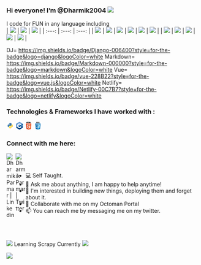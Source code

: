 <!---
Dharmik2004/Dharmik2004 is a ✨ special ✨ repository because its `README.md` (this file) appears on your GitHub profile.
You can click the Preview link to take a look at your changes. I love this default comments. So I don't remove this.
--->

### Hi everyone! I’m @Dharmik2004&nbsp;<img src="https://github.com/TheDudeThatCode/TheDudeThatCode/blob/master/Assets/Hi.gif" width="27px">

I code for FUN in any language including   
| <img src="https://img.shields.io/badge/HTML5-FF8C00?style=for-the-badge&logo=html5&logoColor=white"> | <img src ="https://img.shields.io/badge/CSS3-1572B6?style=for-the-badge&logo=css3&logoColor=white"> | <img src="https://img.shields.io/badge/JavaScript-FFFF00?style=for-the-badge&logo=javascript&logoColor=black" > | 
| :---: | :---: | :---: |
| <img src="https://img.shields.io/badge/Python-808080?style=for-the-badge&logo=python&logoColor=white" > | <img src ="https://img.shields.io/badge/Php-800080?style=for-the-badge&logo=php&logoColor=white" > | <img src ="https://img.shields.io/badge/Ruby-DC143C?style=for-the-badge&logo=ruby&logoColor=white" >
| <img src="https://img.shields.io/badge/Django-006400?style=for-the-badge&logo=django&logoColor=white" > | <img src="https://img.shields.io/badge/Bootstrap-563D7C?style=for-the-badge&logo=bootstrap&logoColor=white" > | <img src="https://img.shields.io/badge/vue-228B22?style=for-the-badge&logo=vue.js&logoColor=white" > |
| <img src="https://img.shields.io/badge/Markdown-000000?style=for-the-badge&logo=markdown&logoColor=white" > | <img src="https://img.shields.io/badge/Netlify-00C7B7?style=for-the-badge&logo=netlify&logoColor=white" > | <img src="https://img.shields.io/badge/Node.js-43853D?style=for-the-badge&logo=node.js&logoColor=white" >
| <img src="https://img.shields.io/badge/Wix-87CEEB?style=for-the-badge&logo=Wix&logoColor=white" > | <img src="https://img.shields.io/badge/Wordpress-301934?style=for-the-badge&logo=wordpress&logoColor=white" > |

DJ= https://img.shields.io/badge/Django-006400?style=for-the-badge&logo=django&logoColor=white
Markdown= https://img.shields.io/badge/Markdown-000000?style=for-the-badge&logo=markdown&logoColor=white
Vue= https://img.shields.io/badge/vue-228B22?style=for-the-badge&logo=vue.js&logoColor=white
Netlify= https://img.shields.io/badge/Netlify-00C7B7?style=for-the-badge&logo=netlify&logoColor=white


### Technologies & Frameworks I have worked with : 

<code><img height="20" src="https://raw.githubusercontent.com/github/explore/80688e429a7d4ef2fca1e82350fe8e3517d3494d/topics/python/python.png"></code>
<code><img height="20" src="https://raw.githubusercontent.com/github/explore/80688e429a7d4ef2fca1e82350fe8e3517d3494d/topics/cpp/cpp.png"></code>
<code><img height="20" src="https://raw.githubusercontent.com/github/explore/80688e429a7d4ef2fca1e82350fe8e3517d3494d/topics/html/html.png"></code>
<code><img height="20" src="https://raw.githubusercontent.com/github/explore/5c058a388828bb5fde0bcafd4bc867b5bb3f26f3/topics/css/css.png"></code>




### Connect with me here:  


<a href="https://www.linkedin.com/in/dharmik-parmar-773098200/">
    <img align="left" alt="Dharmik Parmar | Linkedin" width="24px" src="https://github.com/TheDudeThatCode/TheDudeThatCode/blob/master/Assets/Linkedin.svg" />
  </a>
  &nbsp; &nbsp;
   <a href="https://twitter.com/itsdharmik">
    <img align="left" alt="Dharmik Parmar | Twitter" width="26px" src="https://github.com/TheDudeThatCode/TheDudeThatCode/blob/master/Assets/Twitter.svg" />
</a> 

<br>
<br>



- 💻 Self Taught.
- 💬 Ask me about anything, I am happy to help anytime!
- 👀 I'm interested in building new things, deploying them and forget about it.
- 💞️ Collaborate with me on my Octoman Portal
- 📫 You can reach me by messaging me on my twitter.
<br>
<br>


<img src="https://github.com/TheDudeThatCode/TheDudeThatCode/blob/master/Assets/Earth.gif" height=22px> Learning Scrapy Currently <img src="https://github.com/TheDudeThatCode/TheDudeThatCode/blob/master/Assets/Earth.gif" height=22px>

<a href=https://github.com/Dharmik2004/octomon.github.io>
   <img src=https://img.shields.io/badge/Octomon%20%7C%20Web%20Portal-Developer-red class="center">
</a>


